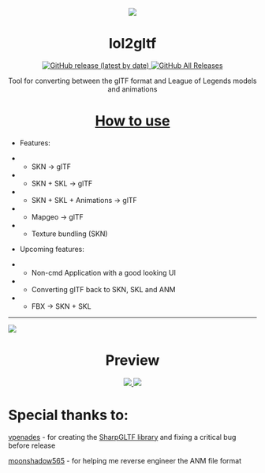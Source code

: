 <p align="center">

  <img src="Resources/lol2gltf-logo.png"> 

  <h1 align="center">lol2gltf</h1>

  <p align="center">
    <a href="https://github.com/Crauzer/lol2gltf/releases">
      <img alt="GitHub release (latest by date)" src="https://img.shields.io/github/v/release/Crauzer/lol2gltf?color=teal&label=Download&logo=github&style=for-the-badge">
    </a>
  <a href="https://github.com/Crauzer/lol2gltf/releases">
      <img alt="GitHub All Releases" src="https://img.shields.io/github/downloads/Crauzer/lol2gltf/total?style=for-the-badge">
    </a>
  </p>

  <p align="center">
    Tool for converting between the glTF format and League of Legends models and animations
  </p>
</p>

<p align="center">
  <a href="https://github.com/Crauzer/lol2gltf/wiki">
      <h1 align="center"> How to use </h1>
  </a>
</p>

* Features:
* * SKN -> glTF
* * SKN + SKL -> glTF
* * SKN + SKL + Animations -> glTF
* * Mapgeo -> glTF
* * Texture bundling (SKN)

* Upcoming features:
* * Non-cmd Application with a good looking UI
* * Converting glTF back to SKN, SKL and ANM
* * FBX -> SKN + SKL

******
![](https://www.khronos.org/assets/uploads/apis/2017-collada-gltf-positioning.png)

<h1 align="center"> Preview </h1>

<p align="center">
  <a href="https://thumbs.gfycat.com/HappyRectangularAntelopegroundsquirrel-size_restricted.gif">
    <img src="https://thumbs.gfycat.com/HappyRectangularAntelopegroundsquirrel-size_restricted.gif"></>
  </a>
  <a href="https://thumbs.gfycat.com/ShorttermThoroughDingo-size_restricted.gif">
    <img src="https://thumbs.gfycat.com/ShorttermThoroughDingo-size_restricted.gif"></>
  </a>
</p>

# Special thanks to:
[vpenades](https://github.com/vpenades) - for creating the [SharpGLTF library](https://github.com/vpenades/SharpGLTF) and fixing a critical bug before release

[moonshadow565](https://github.com/moonshadow565) - for helping me reverse engineer the ANM file format
